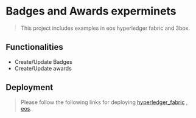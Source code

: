 # Badges and Awards experminets
> This project includes examples in eos hyperledger fabric and 3box.

## Functionalities
- Create/Update Badges
- Create/Update awards

## Deployment
> Please follow the following links for deploying [hyperledger_fabric](https://cloud.ibm.com/docs/services/blockchain?topic=blockchain-install-instantiate-chaincode) , [eos](https://developers.eos.io/eosio-home/docs/token-contract).
